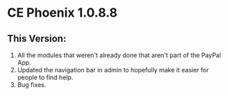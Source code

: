 # CE Phoenix 1.0.8.8
## This Version:

1.  All the modules that weren't already done that aren't part of the PayPal App.
2.  Updated the navigation bar in admin to hopefully make it easier for people to find help.
3.  Bug fixes.

